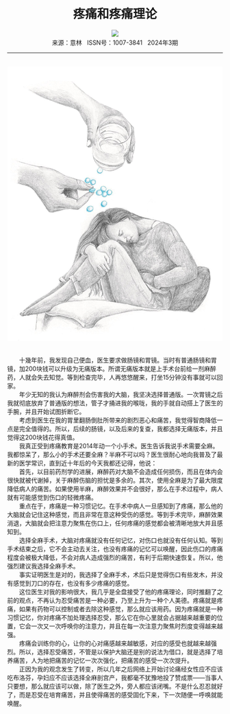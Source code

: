 # <center>疼痛和疼痛理论</center>

<div align=center><img src="https://raw.githubusercontent.com/leaguecn/magazines/main/img_authors/%d7%f7%d5%df%a3%ba%ba%cd%b2%cb%cd%b7.jpg"></div>

<center>来源：意林   ISSN号：1007-3841   2024年3期</center>

* * *

<br>![](https://raw.githubusercontent.com/leaguecn/magazines/main/img/yili20240306-1-l.jpg)

  
<br>　　十幾年前，我发现自己便血，医生要求做肠镜和胃镜。当时有普通肠镜和胃镜，加200块钱可以升级为无痛版本。所谓无痛版本就是上手术台前给一剂麻醉药，人就会失去知觉。等到检查完毕，人再悠悠醒来，打坐15分钟没有事就可以回家。  
　　年少无知的我认为麻醉剂会伤害我的大脑，我坚决选择普通版。一次胃镜之后我就彻底放弃了普通版的想法，管子才捅进我的喉咙，我的手就自动搭上了医生的手腕，并且开始试图折断它。  
　　考虑到医生在我的胃里翻肠倒肚所带来的剧烈恶心和痛苦，我觉得智商降低一点是完全值得的。所以，后续的肠镜，以及后来的复查，我都选择无痛版本，并且觉得这200块钱花得真值。  
　　我真正受到疼痛教育是2014年动一个小手术。医生告诉我说手术需要全麻。我都惊呆了，那么小的手术还要全麻？半麻不可以吗？医生很耐心地向我普及了最新的医学常识，直到近十年后的今天我都还记得，他说：  
　　首先，以目前药剂学的进展，麻醉药对大脑不会造成任何损伤，而且在体内会很快就被代谢掉，关于麻醉伤脑的担忧是多余的。其次，使用全麻是为了最大限度降低病人的痛苦。如果使用半麻，麻醉效果并不会很好，那么在手术过程中，病人就有可能感觉到伤口的轻微疼痛。  
　　重点在于，疼痛是一种习惯记忆。在手术中病人一旦感知到了疼痛，那么他的大脑就会记住这种感觉，而且非常在意这种受伤的感觉。等到手术完毕，麻醉效果消退，大脑就会把注意力聚焦在伤口上，任何疼痛的感觉都会被清晰地放大并且感知到。  
　　选择全麻手术，大脑对疼痛就没有任何记忆，对伤口也就没有任何认知。等到手术结束之后，它不会主动去关注，也没有疼痛的记忆可以唤醒，因此伤口的疼痛程度会被极大降低，不会对病人造成强烈的痛苦，有利于后期快速恢复。所以，他强烈建议我选择全麻手术。  
　　事实证明医生是对的，我选择了全麻手术，术后只是觉得伤口有些发木，并没有感觉到刀口的存在，也没有多少疼痛的感觉。  
　　这位医生对我的影响很大，我几乎是全盘接受了他的疼痛理论，同时推翻了之前的观点，不再认为忍受痛苦是一种必要，乃至上升为一种个人美德。疼痛就是疼痛，如果有药物可以控制或者去除这种感觉，那么就应该用药。因为疼痛就是一种习惯记忆，你对疼痛不加处理选择忍受，那么它在你心里就会占据越来越重要的位置，它会一次又一次呼唤你的注意力，并且在每一次注意力聚焦时烈度变得越来越强。  
　　疼痛会训练你的心，让你的心对痛感越来越敏感，对应的感受也就越来越强烈。所以，选择忍受痛苦，不管是以保护大脑还是别的说法为借口，就是选择了培养痛苦，人为地把痛苦的记忆一次次强化，把痛苦的感受一次次提升。  
　　正因为我的观念发生了转变，所以几年之后网络上开始讨论痛经女性应不应该吃布洛芬，孕妇应不应该选择全麻剖宫产，我都毫不犹豫地投了赞成票——当事人只要想，那么就应该可以做，除了医生之外，旁人都应该闭嘴。不是什么忍忍就好了，而是忍受在培育痛苦，并且使得痛苦的感受固化下来，下一次随便一呼唤就能唤醒。
